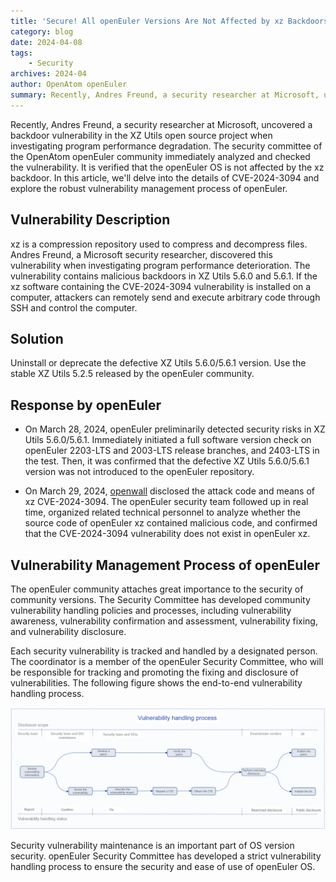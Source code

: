 ```yaml
---
title: 'Secure! All openEuler Versions Are Not Affected by xz Backdoors'
category: blog 
date: 2024-04-08
tags:
    - Security
archives: 2024-04
author: OpenAtom openEuler 
summary: Recently, Andres Freund, a security researcher at Microsoft, uncovered a backdoor vulnerability in the xz-utils open source project when investigating program performance degradation. The security committee of the OpenAtom openEuler community immediately analyzed and checked the vulnerability. It is verified that the openEuler OS is not affected by the xz backdoor. In this article, we’ll delve into the details of CVE-2024-3094 and explore the robust vulnerability management process of openEuler.
---
```


Recently, Andres Freund, a security researcher at Microsoft, uncovered a backdoor vulnerability in the XZ Utils open source project when investigating program performance degradation. The security committee of the OpenAtom openEuler community immediately analyzed and checked the vulnerability. It is verified that the openEuler OS is not affected by the xz backdoor. In this article, we'll delve into the details of CVE-2024-3094 and explore the robust vulnerability management process of openEuler.

## Vulnerability Description

xz is a compression repository used to compress and decompress files. Andres Freund, a Microsoft security researcher, discovered this vulnerability when investigating program performance deterioration. The  vulnerability contains malicious backdoors in XZ Utils 5.6.0 and 5.6.1. If the xz software containing the CVE-2024-3094 vulnerability is installed on a computer, attackers can remotely send and execute arbitrary code through SSH and control the computer.

## Solution

Uninstall or deprecate the defective XZ Utils 5.6.0/5.6.1 version. Use the stable XZ Utils 5.2.5 released by the openEuler community.

## Response by openEuler

- On March 28, 2024, openEuler preliminarily detected security risks in XZ Utils 5.6.0/5.6.1. Immediately initiated a full software version check on openEuler 2203-LTS and 2003-LTS release branches, and 2403-LTS in the test. Then, it was confirmed that the defective XZ Utils 5.6.0/5.6.1 version was not introduced to the openEuler repository.

- On March 29, 2024, [openwall](https://www.openwall.com/lists/oss-security/2024/03/29/4) disclosed the attack code and means of xz CVE-2024-3094. The openEuler security team followed up in real time, organized related technical personnel to analyze whether the source code of openEuler xz contained malicious code, and confirmed that the CVE-2024-3094 vulnerability does not exist in openEuler xz.

## Vulnerability Management Process of openEuler

The openEuler community attaches great importance to the security of community versions. The Security Committee has developed community vulnerability handling policies and processes, including vulnerability awareness, vulnerability confirmation and assessment, vulnerability fixing, and vulnerability disclosure.

Each security vulnerability is tracked and handled by a designated person. The coordinator is a member of the openEuler Security Committee, who will be responsible for tracking and promoting the fixing and disclosure of vulnerabilities. The following figure shows the end-to-end vulnerability handling process.

<img src="./media/image1.png" width="1000" >

Security vulnerability maintenance is an important part of OS version security. openEuler Security Committee has developed a strict vulnerability handling process to ensure the security and ease of use of openEuler OS.